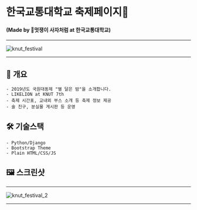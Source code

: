 # 한국교통대학교 축제페이지🎉
#### (Made by 🦁멋쟁이 사자처럼 at 한국교통대학교)

***

![knut_festival](https://user-images.githubusercontent.com/22811639/64707291-c214ee00-d4ed-11e9-81bf-b86cb81715a3.jpg)

***

## 📒 개요
    - 2019년도 국원대동제 "별 달은 밤"을 소개합니다.
    - LIKELION at KNUT 7th
    - 축제 시간표, 교내외 부스 소개 등 축제 정보 제공
    - 술 친구, 분실물 게시판 등 운영

## 🛠 기술스택
    - Python/Django
    - Bootstrap Theme
    - Plain HTML/CSS/JS
    
## 🖼 스크린샷

***

![knut_festival_2](https://user-images.githubusercontent.com/22811639/64709631-90058b00-d4f1-11e9-8e77-bc11777a33fc.jpg)

***
